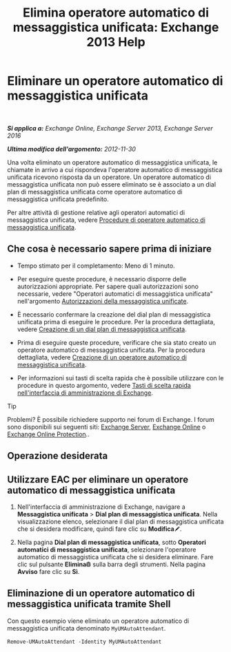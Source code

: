 ﻿---
title: 'Elimina operatore automatico di messaggistica unificata: Exchange 2013 Help'
TOCTitle: Eliminare un operatore automatico di messaggistica unificata
ms:assetid: 92846bbc-e6b9-45fc-8702-ef5c92eeb08f
ms:mtpsurl: https://technet.microsoft.com/it-it/library/Bb123780(v=EXCHG.150)
ms:contentKeyID: 50481184
ms.date: 05/22/2018
mtps_version: v=EXCHG.150
ms.translationtype: MT
---

# Eliminare un operatore automatico di messaggistica unificata

 

_**Si applica a:** Exchange Online, Exchange Server 2013, Exchange Server 2016_

_**Ultima modifica dell'argomento:** 2012-11-30_

Una volta eliminato un operatore automatico di messaggistica unificata, le chiamate in arrivo a cui rispondeva l'operatore automatico di messaggistica unificata ricevono risposta da un operatore. Un operatore automatico di messaggistica unificata non può essere eliminato se è associato a un dial plan di messaggistica unificata come operatore automatico di messaggistica unificata predefinito.

Per altre attività di gestione relative agli operatori automatici di messaggistica unificata, vedere [Procedure di operatore automatico di messaggistica unificata](um-auto-attendant-procedures-exchange-2013-help.md).

## Che cosa è necessario sapere prima di iniziare

  - Tempo stimato per il completamento: Meno di 1 minuto.

  - Per eseguire queste procedure, è necessario disporre delle autorizzazioni appropriate. Per sapere quali autorizzazioni sono necessarie, vedere "Operatori automatici di messaggistica unificata" nell'argomento [Autorizzazioni della messaggistica unificate](unified-messaging-permissions-exchange-2013-help.md).

  - È necessario confermare la creazione del dial plan di messaggistica unificata prima di eseguire le procedure. Per la procedura dettagliata, vedere [Creazione di un dial plan di messaggistica unificata](create-a-um-dial-plan-exchange-2013-help.md).

  - Prima di eseguire queste procedure, verificare che sia stato creato un operatore automatico di messaggistica unificata. Per la procedura dettagliata, vedere [Creazione di un operatore automatico di messaggistica unificata](create-a-um-auto-attendant-exchange-2013-help.md).

  - Per informazioni sui tasti di scelta rapida che è possibile utilizzare con le procedure in questo argomento, vedere [Tasti di scelta rapida nell'interfaccia di amministrazione di Exchange](keyboard-shortcuts-in-the-exchange-admin-center-exchange-online-protection-help.md).


> [!TIP]
> Problemi? È possibile richiedere supporto nei forum di Exchange. I forum sono disponibili sui seguenti siti: <A href="https://go.microsoft.com/fwlink/p/?linkid=60612">Exchange Server</A>, <A href="https://go.microsoft.com/fwlink/p/?linkid=267542">Exchange Online</A> o <A href="https://go.microsoft.com/fwlink/p/?linkid=285351">Exchange Online Protection</A>..



## Operazione desiderata

## Utilizzare EAC per eliminare un operatore automatico di messaggistica unificata

1.  Nell'interfaccia di amministrazione di Exchange, navigare a **Messaggistica unificata** \> **Dial plan di messaggistica unificata**. Nella visualizzazione elenco, selezionare il dial plan di messaggistica unificata che si desidera modificare, quindi fare clic su **Modifica**![Icona Modifica](images/JJ218640.6f53ccb2-1f13-4c02-bea0-30690e6ea71d(EXCHG.150).gif "Icona Modifica").

2.  Nella pagina **Dial plan di messaggistica unificata**, sotto **Operatori automatici di messaggistica unificata**, selezionare l'operatore automatico di messaggistica unificata che si desidera eliminare. Fare clic sul pulsante **Elimina**![Icona Elimina](images/Dd979797.14f639f6-61e8-4418-bbfb-0db14de9d2f5(EXCHG.150).gif "Icona Elimina") sulla barra degli strumenti. Nella pagina **Avviso** fare clic su **Sì**.

## Eliminazione di un operatore automatico di messaggistica unificata tramite Shell

Con questo esempio viene eliminato un operatore automatico di messaggistica unificata denominato `MyUMAutoAttendant`.

    Remove-UMAutoAttendant -Identity MyUMAutoAttendant

